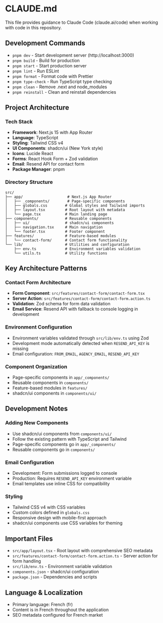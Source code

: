 # CLAUDE.md

This file provides guidance to Claude Code (claude.ai/code) when working with code in this repository.

## Development Commands

- `pnpm dev` - Start development server (http://localhost:3000)
- `pnpm build` - Build for production
- `pnpm start` - Start production server
- `pnpm lint` - Run ESLint
- `pnpm format` - Format code with Prettier
- `pnpm type-check` - Run TypeScript type checking
- `pnpm clean` - Remove .next and node_modules
- `pnpm reinstall` - Clean and reinstall dependencies

## Project Architecture

### Tech Stack
- **Framework**: Next.js 15 with App Router
- **Language**: TypeScript
- **Styling**: Tailwind CSS v4
- **UI Components**: shadcn/ui (New York style)
- **Icons**: Lucide React
- **Forms**: React Hook Form + Zod validation
- **Email**: Resend API for contact form
- **Package Manager**: pnpm

### Directory Structure

```
src/
├── app/                    # Next.js App Router
│   ├── _components/        # Page-specific components
│   ├── globals.css        # Global styles and Tailwind imports
│   ├── layout.tsx         # Root layout with metadata
│   └── page.tsx           # Main landing page
├── components/            # Reusable components
│   ├── ui/                # shadcn/ui components
│   ├── navigation.tsx     # Main navigation
│   └── footer.tsx         # Footer component
├── features/              # Feature-based modules
│   └── contact-form/      # Contact form functionality
└── lib/                   # Utilities and configuration
    ├── env.ts             # Environment variables validation
    └── utils.ts           # Utility functions
```

## Key Architecture Patterns

### Contact Form Architecture
- **Form Component**: `src/features/contact-form/contact-form.tsx`
- **Server Action**: `src/features/contact-form/contact-form.action.ts`
- **Validation**: Zod schema for form data validation
- **Email Service**: Resend API with fallback to console logging in development

### Environment Configuration
- Environment variables validated through `src/lib/env.ts` using Zod
- Development mode automatically detected when `RESEND_API_KEY` is missing
- Email configuration: `FROM_EMAIL`, `AGENCY_EMAIL`, `RESEND_API_KEY`

### Component Organization
- Page-specific components in `app/_components/`
- Reusable components in `components/`
- Feature-based modules in `features/`
- shadcn/ui components in `components/ui/`

## Development Notes

### Adding New Components
- Use shadcn/ui components from `components/ui/`
- Follow the existing pattern with TypeScript and Tailwind
- Page-specific components go in `app/_components/`
- Reusable components go in `components/`

### Email Configuration
- Development: Form submissions logged to console
- Production: Requires `RESEND_API_KEY` environment variable
- Email templates use inline CSS for compatibility

### Styling
- Tailwind CSS v4 with CSS variables
- Custom colors defined in `globals.css`
- Responsive design with mobile-first approach
- shadcn/ui components use CSS variables for theming

## Important Files

- `src/app/layout.tsx` - Root layout with comprehensive SEO metadata
- `src/features/contact-form/contact-form.action.ts` - Server action for form handling
- `src/lib/env.ts` - Environment variable validation
- `components.json` - shadcn/ui configuration
- `package.json` - Dependencies and scripts

## Language & Localization

- Primary language: French (fr)
- Content is in French throughout the application
- SEO metadata configured for French market